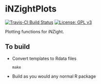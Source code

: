 # iNZightPlots

[![Travis-CI Build Status](https://travis-ci.org/iNZightVIT/iNZightPlots.svg?branch=master)](https://travis-ci.org/iNZightVIT/iNZightPlots)
[![License: GPL v3](https://img.shields.io/badge/License-GPL%20v3-blue.svg)](http://www.gnu.org/licenses/gpl-3.0)


Plotting functions for iNZight.



## To build

* Convert templates to Rdata files
  ```
  make
  ```

* Build as you would any normal R package
